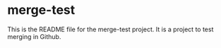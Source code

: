 # merge-test

This is the README file for the merge-test project.
It is a project to test merging in Github.
